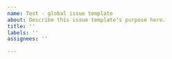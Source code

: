 ```yaml
---
name: Test - global issue template
about: Describe this issue template's purpose here.
title: ''
labels: ''
assignees: ''

---
```



